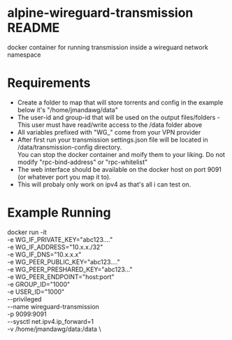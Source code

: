 # alpine-wireguard-transmission README

docker container for running transmission inside a wireguard network namespace

# Requirements

 * Create a folder to map that will store torrents and config in the example below it's "/home/jmandawg/data"
 * The user-id and group-id that will be used on the output files/folders - This user must have read/write access to the /data folder above
 * All variables prefixed with "WG_" come from your VPN provider
 * After first run your transmission settings.json file will be located in /data/transmission-config directory.  
   You can stop the docker container and moify them to your liking.  Do not modify "rpc-bind-address" or "rpc-whitelist"
 * The web interface should be available on the docker host on port 9091 (or whatever port you map it to).
 * This will probaly only work on ipv4 as that's all i can test on.

# Example Running

docker run -it \
  -e WG_IF_PRIVATE_KEY="abc123...." \
  -e WG_IF_ADDRESS="10.x.x./32" \
  -e WG_IF_DNS="10.x.x.x" \
  -e WG_PEER_PUBLIC_KEY="abc123...." \
  -e WG_PEER_PRESHARED_KEY="abc123..." \
  -e WG_PEER_ENDPOINT="host:port" \
  -e GROUP_ID="1000" \
  -e USER_ID="1000" \
  --privileged \
  --name wireguard-transmission \
  -p 9099:9091 \
  --sysctl net.ipv4.ip_forward=1 \
  -v /home/jmandawg/data:/data \

